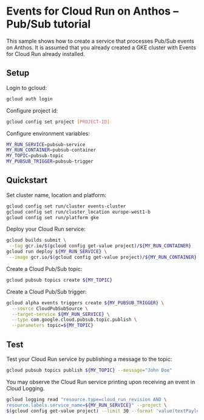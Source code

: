 # Events for Cloud Run on Anthos – Pub/Sub tutorial

This sample shows how to create a service that processes Pub/Sub events on Anthos.
It is assumed that you already created a GKE cluster with Events for Cloud Run
already installed.

## Setup

Login to gcloud:

```sh
gcloud auth login
```

Configure project id:

```sh
gcloud config set project [PROJECT-ID]
```

Configure environment variables:

```sh
MY_RUN_SERVICE=pubsub-service
MY_RUN_CONTAINER=pubsub-container
MY_TOPIC=pubsub-topic
MY_PUBSUB_TRIGGER=pubsub-trigger
```

## Quickstart

Set cluster name, location and platform:

```sh
gcloud config set run/cluster events-cluster
gcloud config set run/cluster_location europe-west1-b
gcloud config set run/platform gke
```

Deploy your Cloud Run service:

```sh
gcloud builds submit \
 --tag gcr.io/$(gcloud config get-value project)/${MY_RUN_CONTAINER}
gcloud run deploy ${MY_RUN_SERVICE} \
 --image gcr.io/$(gcloud config get-value project)/${MY_RUN_CONTAINER}
```

Create a Cloud Pub/Sub topic:

```sh
gcloud pubsub topics create ${MY_TOPIC}
```

Create a Cloud Pub/Sub trigger:

```sh
gcloud alpha events triggers create ${MY_PUBSUB_TRIGGER} \
  --source CloudPubSubSource \
  --target-service ${MY_RUN_SERVICE} \
  --type com.google.cloud.pubsub.topic.publish \
  --parameters topic=${MY_TOPIC}
```

## Test

Test your Cloud Run service by publishing a message to the topic:

```sh
gcloud pubsub topics publish ${MY_TOPIC} --message="John Doe"
```

You may observe the Cloud Run service printing upon receiving an event in
Cloud Logging.

```sh
gcloud logging read "resource.type=cloud_run_revision AND \
resource.labels.service_name=${MY_RUN_SERVICE}" --project \
$(gcloud config get-value project) --limit 30 --format 'value(textPayload)'
```
